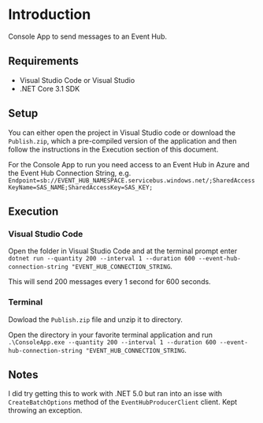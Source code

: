 # Introduction

Console App to send messages to an Event Hub.

## Requirements

* Visual Studio Code or Visual Studio
* .NET Core 3.1 SDK

## Setup

You can either open the project in Visual Studio code or download the `Publish.zip`, which a pre-compiled version of the application and then follow the instructions in the Execution section of this document.

For the Console App to run you need access to an Event Hub in Azure and the Event Hub Connection String, e.g. `Endpoint=sb://EVENT_HUB_NAMESPACE.servicebus.windows.net/;SharedAccessKeyName=SAS_NAME;SharedAccessKey=SAS_KEY;`

## Execution

### Visual Studio Code

Open the folder in Visual Studio Code and at the terminal prompt enter `dotnet run --quantity 200 --interval 1 --duration 600 --event-hub-connection-string "EVENT_HUB_CONNECTION_STRING`.

This will send 200 messages every 1 second for 600 seconds.

### Terminal

Dowload the `Publish.zip` file and unzip it to directory.

Open the directory in your favorite terminal application and run `.\ConsoleApp.exe --quantity 200 --interval 1 --duration 600 --event-hub-connection-string "EVENT_HUB_CONNECTION_STRING`.

## Notes

I did try getting this to work with .NET 5.0 but ran into an isse with `CreateBatchOptions` method of the `EventHubProducerClient` client. Kept throwing an exception.
